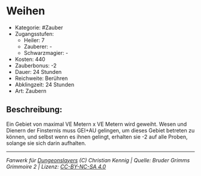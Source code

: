 # Weihen  
- Kategorie: #Zauber  
- Zugangsstufen:  
  - Heiler: 7  
  - Zauberer: -  
  - Schwarzmagier: -  
- Kosten: 440  
- Zauberbonus: -2  
- Dauer: 24 Stunden  
- Reichweite: Berühren  
- Abklingzeit: 24 Stunden  
- Art: Zaubern     

## Beschreibung:
Ein Gebiet von maximal VE Metern x VE Metern wird geweiht. Wesen und Dienern der Finsternis muss GEI+AU gelingen, um dieses Gebiet betreten zu können, und selbst wenn es ihnen gelingt, erhalten sie -2 auf alle Proben, solange sie sich darin aufhalten.


___
*Fanwerk für [Dungeonslayers](https://www.dungeonslayers.net/) (C) Christian Kennig | Quelle: Bruder Grimms Grimmoire 2 | Lizenz: [CC-BY-NC-SA 4.0](https://creativecommons.org/licenses/by-nc-sa/4.0/deed.de)*